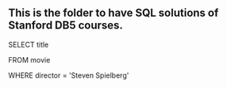 

## This is the folder to have SQL solutions of Stanford DB5 courses.

SELECT title 

FROM movie

WHERE director = 'Steven Spielberg'
